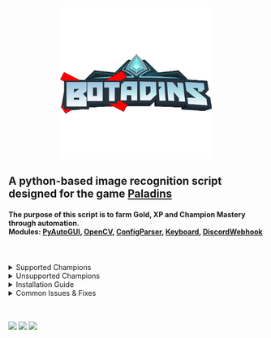 <html>
   <p align="center">
      <a href="https://github.com/curv3ball/Botadins">
      <img src="https://github.com/curv3ball/Botadins/blob/main/images/logo.png?raw=true" alt="Logo" width="300" height="300">
      </a>
   <h2>
      A python-based image recognition script designed for the game <a href="https://www.paladins.com">Paladins</a>
   </h2>
   <h4>
      The purpose of this script is to farm Gold, XP and Champion Mastery through automation.<br>
      Modules: <a href="https://pypi.org/project/PyAutoGUI/">PyAutoGUI</a>, 
      <a href="https://pypi.org/project/opencv-python/">OpenCV</a>, 
      <a href="https://docs.python.org/3/library/configparser.html#module-configparser">ConfigParser</a>, 
      <a href="https://pypi.org/project/keyboard/">Keyboard</a>, 
      <a href="https://pypi.org/project/discord-webhook/">DiscordWebhook</a> 
      <br> <br> <br>
   </h4>
   <details>
      <summary>Supported Champions</summary>
      <br>
      Androxus, Ash, Barik, Buck, Cassie, Evie, Furia, Grohk, Grover, IO, Jenos, Khan, Kinessa, Lex<br> Lian, Maeve, Makoa, Octavia
      Pip, Ruckus, Saati, Seris, Sha Lin, Terminus, Tiberius, Tyra, VII, Viktor, Vora
   </details>
   <details>
      <summary>Unsupported Champions</summary>
      <br>
      Atlas, Azaan, Betty La Bomba, Bomb King, Corvus, Dredge, Drogoz, Fernando, Imano, Inara, Koga<br> Lillith, Mal'Damba, Moji, Raum
      Rei, Skye, Strix, Talus, Torvald, Vatu, Vivian, Willo, Yagorath, Ying, Zhin
   </details>
   
   <details>
      <summary>Installation Guide</summary>
      <br>
      Download the loader from <a href="https://github.com/curv3ball/Botadins/releases/download/loader/botadins.loader.rar">Here</a> <br>
      Open botadins-loader.exe and click "Check for updates". This will download the latest files<br>
      Open settings.ini and type the champion you want to use (exactly how it is in game)<br>
      Set your discord webhook in settings.ini for script updates *optional*<br>
      Open paladins and set your resolution to 1920x1080, then click Load on the loader
   </details>
   
   <details>
      <summary>Common Issues & Fixes</summary><br>
      <details>
         <summary>Window instantly closing</summary>
         Install python from <a href="https://www.python.org/ftp/python/3.10.7/python-3.10.7-amd64.exe">this link</a></b><br>
         !! MAKE SURE YOU PRESS ADD TO PATH ON THE PYTHON INSTALLER, ITS IMPORTANT !!
      </details>
      <details>
         <summary>No module named win32api</summary>
         Open command prompt, type <b>pip install pypiwin32</b>
      </details>
      <details>
         <summary>Bot idling/Doing nothing</summary>
         Set in-game resolution to 1920x1080 with borderless fullscreen and dont move your mouse while bot is running</b>
      </details>
      <details>
         <summary>Can't stop bot</summary>
         Hold down the delete key on your keyboard for a few seconds, it will close the bot</b>
      </details>
   </details>
   <br><br>
</html>

![](https://img.shields.io/github/downloads/curv3ball/botadins/total?color=blue&logo=download-widget)
![](https://img.shields.io/github/commit-activity/m/curv3ball/botadins?color=blue&label=updates)
![](https://img.shields.io/github/last-commit/curv3ball/botadins?color=blue&label=last%20update)
